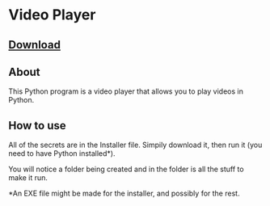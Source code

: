 # Video Player

## [Download](https://AngusAU293.github.io/Video%20Player/Installer.py)

## About
This Python program is a video player that allows you to play videos in Python.

## How to use
All of the secrets are in the Installer file.
Simpily download it, then run it (you need to have Python installed*).

You will notice a folder being created and in the folder is all the stuff to make it run.

*An EXE file might be made for the installer, and possibly for the rest.
